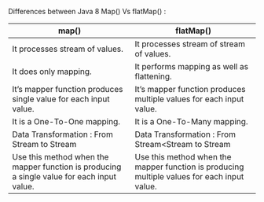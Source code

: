 Differences between Java 8 Map() Vs flatMap() :

| map()                                                                                      | flatMap()                                                                                   | 
--------------------------------------------------------------------------------------------|---------------------------------------------------------------------------------------------|  
| It processes stream of values.                                                             | It processes stream of stream of values.                                                    |
| It does only mapping.                                                                      | It performs mapping as well as flattening.                                                  |
| It’s mapper function produces single value for each input value.                           | It’s mapper function produces multiple values for each input value.                         |
| It is a One-To-One mapping.                                                                | It is a One-To-Many mapping.                                                                |
| Data Transformation : From Stream<T> to Stream<R>                                          | Data Transformation : From Stream<Stream<T> to Stream<R>                                    |
| Use this method when the mapper function is producing a single value for each input value. | Use this method when the mapper function is producing multiple values for each input value. |
